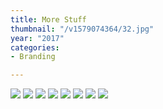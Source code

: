 ```yaml
---
title: More Stuff
thumbnail: "/v1579074364/32.jpg"
year: "2017"
categories:
- Branding

---
```

![](/v1579074360/30.jpg)
![](/v1579074360/31.jpg)
![](/v1579074360/32.jpg)
![](/v1579074360/33.jpg)
![](/v1579074360/34.jpg)
![](/v1579074360/35.jpg)
![](/v1579074360/36.jpg)
![](/v1579074360/37.jpg)